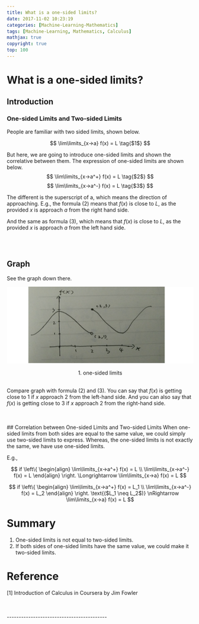 ```yaml
---
title: What is a one-sided limits?
date: 2017-11-02 10:23:19
categories: [Machine-Learning-Mathematics]
tags: [Machine-Learning, Mathematics, Calculus]
mathjax: true
copyright: true
top: 100
---
```


# What is a one-sided limits?

## Introduction
### One-sided Limits and Two-sided Limits
People are familiar with two sided limits, shown below.

$$
\lim\limits_{x->a} f(x) = L
\tag{$1$}
$$

But here, we are going to introduce one-sided limits and shown the correlative between them.
The expression of one-sided limits are shown below.
$$
\lim\limits_{x->a^+} f(x) = L
\tag{$2$}
$$
$$
\lim\limits_{x->a^-} f(x) = L
\tag{$3$}
$$

The different is the superscript of a, which means the direction of approaching. E.g., the formula (2) means that $f(x)$ is close to $L$, as the provided $x$ is approach $a$ from the right hand side.

And the same as formula (3), which means that $f(x)$ is close to $L$, as the provided $x$ is approach $a$ from the left hand side.


<br>
<br>

## Graph
See the graph down there.

![one-sided limits](https://raw.githubusercontent.com/JasonDean-1/MarkdownPhoto/b285f3c9bf4387518c42780c3f3d615de0b78a13/__Blog/__Personal%20Understanding/Mathematics/Calculus/Introduction%20of%20Calculus/images/1.%20one-sided%20limit%20graph.jpg)
<center> 1. one-sided limits </center>
<br>

Compare graph with formula (2) and (3). You can say that $f(x)$ is getting close to 1 if $x$ approach 2 from the left-hand side. And you can also say that $f(x)$ is getting close to 3 if $x$ approach 2 from the right-hand side.



<br>
<br>
## Correlation between One-sided Limits and Two-sided Limits
When one-sided limits from both sides are equal to the same value, we could simply use two-sided limits to express. Whereas, the one-sided limits is not exactly the same, we have use one-sided limits.


E.g.,

$$
if
\left\{
\begin{align}
\lim\limits_{x->a^+} f(x) = L \\
\lim\limits_{x->a^-} f(x) = L
\end{align}
\right.
\Longrightarrow
\lim\limits_{x->a} f(x) = L
$$

$$
if
\left\{
\begin{align}
\lim\limits_{x->a^+} f(x) = L_1 \\
\lim\limits_{x->a^-} f(x) = L_2
\end{align}
\right.
\text{($L_1 \neq L_2$)}
\nRightarrow
\lim\limits_{x->a} f(x) = L
$$

# Summary
1. One-sided limits is not equal to two-sided limits.
2. If both sides of one-sided limits have the same value, we could make it two-sided limits.

# Reference
[1] Introduction of Calculus in Coursera by Jim Fowler


<br>
<br>
------------------------------------------